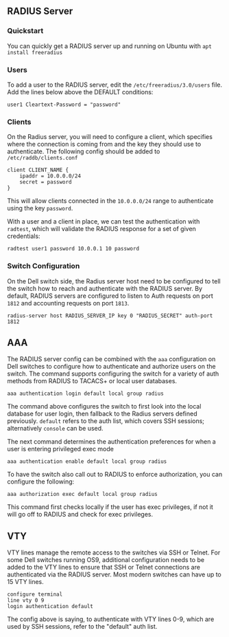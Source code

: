 ## RADIUS Server

### Quickstart

You can quickly get a RADIUS server up and running on Ubuntu with `apt install freeradius`

### Users

To add a user to the RADIUS server, edit the `/etc/freeradius/3.0/users` file. Add the lines below above the DEFAULT conditions:

```
user1 Cleartext-Password = "password"
```

### Clients

On the Radius server, you will need to configure a client, which specifies where the connection is coming from and the key they should use to authenticate. The following config should be added to `/etc/raddb/clients.conf`

```
client CLIENT_NAME {
    ipaddr = 10.0.0.0/24
    secret = password
}
```

This will allow clients connected in the `10.0.0.0/24` range to authenticate using the key `password`.

With a user and a client in place, we can test the authentication with `radtest`, which will validate the RADIUS response for a set of given credentials:

```
radtest user1 password 10.0.0.1 10 password
```

### Switch Configuration

On the Dell switch side, the Radius server host need to be configured to tell the switch how to reach and authenticate with the RADIUS server. By default, RADIUS servers are configured to listen to Auth requests on port `1812` and accounting requests on port `1813`.

```
radius-server host RADIUS_SERVER_IP key 0 "RADIUS_SECRET" auth-port 1812
```

## AAA

The RADIUS server config can be combined with the `aaa` configuration on Dell switches to configure how to authenticate and authorize users on the switch. The command supports configuring the switch for a variety of auth methods from RADIUS to TACACS+ or local user databases.

```
aaa authentication login default local group radius
```

The command above configures the switch to first look into the local database for user login, then fallback to the Radius servers defined previously. `default` refers to the auth list, which covers SSH sessions; alternatively `console` can be used.

The next command determines the authentication preferences for when a user is entering privileged exec mode

```
aaa authentication enable default local group radius
```

To have the switch also call out to RADIUS to enforce authorization, you can configure the following:

```
aaa authorization exec default local group radius
```

This command first checks locally if the user has exec privileges, if not it will go off to RADIUS and check for exec privileges.

## VTY

VTY lines manage the remote access to the switches via SSH or Telnet. For some Dell switches running OS9, additional configuration needs to be added to the VTY lines to ensure that SSH or Telnet connections are authenticated via the RADIUS server. Most modern switches can have up to 15 VTY lines.

```
configure terminal
line vty 0 9
login authentication default
```

The config above is saying, to authenticate with VTY lines 0-9, which are used by SSH sessions, refer to the "default" auth list.
